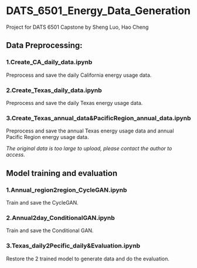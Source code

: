 # DATS_6501_Energy_Data_Generation
Project for DATS 6501 Capstone by Sheng Luo, Hao Cheng

## Data Preprocessing:
### 1.Create_CA_daily_data.ipynb
  Preprocess and save the daily California energy usage data.
  
### 2.Create_Texas_daily_data.ipynb
  Preprocess and save the daily Texas energy usage data.
  
### 3.Create_Texas_annual_data&PacificRegion_annual_data.ipynb
  Preprocess and save the annual Texas energy usage data and annual Pacific Region energy usage data.
  
*The original data is too large to upload, please contact the author to access.*  
  


## Model training and evaluation
### 1.Annual_region2region_CycleGAN.ipynb
  Train and save the CycleGAN.
### 2.Annual2day_ConditionalGAN.ipynb
  Train and save the Conditional GAN.
### 3.Texas_daily2Pecific_daily&Evaluation.ipynb
  Restore the 2 trained model to generate data and do the evaluation.
  

